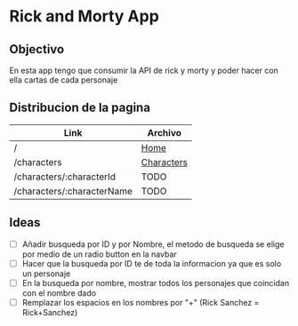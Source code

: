 # Rick and Morty App

## Objectivo

En esta app tengo que consumir la API de rick y morty y poder hacer con ella cartas de cada personaje

## Distribucion de la pagina

| Link | Archivo |
| -- | -- |
| / | [Home](https://github.com/vicen621/Generacion-T/blob/master/React/rick-and-morty/src/routes/Characters.jsx) |
| /characters | [Characters](https://github.com/vicen621/Generacion-T/blob/master/React/rick-and-morty/src/routes/Characters.jsx) |
| /characters/:characterId | TODO |
| /characters/:characterName | TODO |

## Ideas

- [ ] Añadir busqueda por ID y por Nombre, el metodo de busqueda se elige por medio de un radio button en la navbar
- [ ] Hacer que la busqueda por ID te de toda la informacion ya que es solo un personaje
- [ ] En la busqueda por nombre, mostrar todos los personajes que coincidan con el nombre dado
- [ ] Remplazar los espacios en los nombres por "+" (Rick Sanchez = Rick+Sanchez)
